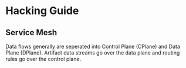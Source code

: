 # Hacking Guide

## Service Mesh

Data flows generally are seperated into Control Plane (CPlane) 
and Data Plane (DPlane). Artifact data streams go over the data plane and
routing rules go over the control plane.


